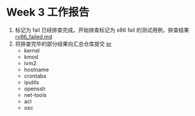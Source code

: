 # Week 3 工作报告

1. 标记为 fail 已经排查完成。开始排查标记为 x86 fail 的测试用例，排查结果 [rv86_failed.md](./rv86_failed.md)
2. 将排查完毕的部分结果向汇总仓库提交 [pr](https://github.com/KotorinMinami/res_list/pull/7)
   + kernel
   + kmod
   + lvm2
   + hostname
   + crontabs
   + iputils
   + openssh
   + net-tools
   + acl
   + osc
